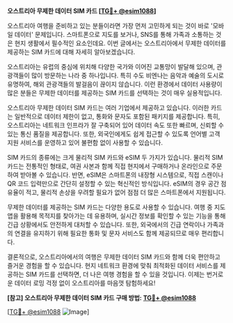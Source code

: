 **오스트리아 무제한 데이터 SIM 카드 [[TG💪+ @esim1088](https://t.me/s/esim1088)]**

오스트리아 여행을 준비하고 있는 분들이라면 가장 먼저 고민하게 되는 것이 바로 '모바일 데이터' 문제입니다. 스마트폰으로 지도를 보거나, SNS를 통해 가족과 소통하는 것은 현지 생활에서 필수적인 요소인데요. 이번 글에서는 오스트리아에서 무제한 데이터를 제공하는 SIM 카드에 대해 자세히 알아보겠습니다.

오스트리아는 유럽의 중심에 위치해 다양한 국가와 이어진 교통망이 발달해 있으며, 관광객들이 많이 방문하는 나라 중 하나입니다. 특히 수도 비엔나는 음악과 예술의 도시로 유명하여, 해외 관광객들의 발걸음이 끊이지 않습니다. 이런 환경에서 데이터 사용량이 많은 분들은 무제한 데이터를 제공하는 SIM 카드를 선택하는 것이 매우 실용적입니다.

오스트리아 무제한 데이터 SIM 카드는 여러 기업에서 제공하고 있습니다. 이러한 카드는 일반적으로 데이터 제한이 없고, 통화와 문자도 포함된 패키지를 제공합니다. 특히, 오스트리아는 네트워크 인프라가 잘 구축되어 있어 데이터 속도 또한 빠르며, 신뢰할 수 있는 통신 품질을 제공합니다. 또한, 외국인에게도 쉽게 접근할 수 있도록 언어별 고객 지원 서비스를 운영하고 있어 불편함 없이 사용할 수 있습니다.

SIM 카드의 종류에는 크게 물리적 SIM 카드와 eSIM 두 가지가 있습니다. 물리적 SIM 카드는 전통적인 형태로, 여권 사본과 함께 직접 현지에서 구매하거나 온라인으로 주문하여 받아볼 수 있습니다. 반면, eSIM은 스마트폰의 내장형 시스템으로, 직접 스캔이나 QR 코드 입력만으로 간단히 설정할 수 있는 혁신적인 방식입니다. eSIM의 경우 공간 점유율이 적고, 물리적 손상을 우려할 필요가 없어 점점 더 많은 스마트폰에서 지원됩니다.

무제한 데이터를 제공하는 SIM 카드는 다양한 용도로 사용할 수 있습니다. 여행 중 지도 앱을 활용해 목적지를 찾아가는 데 유용하며, 실시간 정보를 확인할 수 있는 기능을 통해 긴급 상황에서도 안전하게 대처할 수 있습니다. 또한, 외국에서의 긴급 연락이나 가족과의 연결을 유지하기 위해 필요한 통화 및 문자 서비스도 함께 제공되므로 매우 편리합니다.

결론적으로, 오스트리아에서의 여행은 무제한 데이터 SIM 카드와 함께 더욱 편안하고 즐거운 경험을 할 수 있습니다. 현지 네트워크 환경에 맞춰 최적화된 데이터 서비스를 제공하는 SIM 카드를 선택하면, 더 나은 여행 경험을 할 수 있을 것입니다. 이제는 번거로운 데이터 로밍 걱정 없이 오스트리아를 마음껏 탐험하세요!

**[참고] 오스트리아 무제한 데이터 SIM 카드 구매 방법: [TG💪+ @esim1088](https://t.me/s/esim1088)**

[[TG💪+ @esim1088](https://t.me/s/esim1088) ![Image](https://i.postimg.cc/Y0z9fWf4/image.png)]
